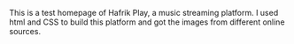 This is a test homepage of Hafrik Play, a music streaming platform. I used html and CSS to  build this platform and got the images from different online sources.